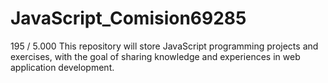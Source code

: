# JavaScript_Comision69285
 195 / 5.000 This repository will store JavaScript programming projects and exercises, with the goal of sharing knowledge and experiences in web application development.
